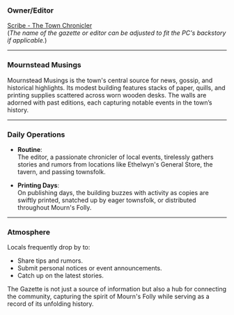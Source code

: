 
### **Owner/Editor**  
[Scribe - The Town Chronicler](../../../../Mourn's-Folly/Player-Characters/Player-Creation/PC-Backgrounds/Scribe---The-Town-Chronicler)  
(*The name of the gazette or editor can be adjusted to fit the PC's backstory if applicable.*)

---

### **Mournstead Musings**  

Mournstead Musings is the town's central source for news, gossip, and historical highlights. Its modest building features stacks of paper, quills, and printing supplies scattered across worn wooden desks. The walls are adorned with past editions, each capturing notable events in the town’s history.  

---

### **Daily Operations**  

- **Routine**:  
  The editor, a passionate chronicler of local events, tirelessly gathers stories and rumors from locations like Ethelwyn's General Store, the tavern, and passing townsfolk.  

- **Printing Days**:  
  On publishing days, the building buzzes with activity as copies are swiftly printed, snatched up by eager townsfolk, or distributed throughout Mourn's Folly.

---

### **Atmosphere**  

Locals frequently drop by to:  
- Share tips and rumors.  
- Submit personal notices or event announcements.  
- Catch up on the latest stories.

The Gazette is not just a source of information but also a hub for connecting the community, capturing the spirit of Mourn's Folly while serving as a record of its unfolding history.
